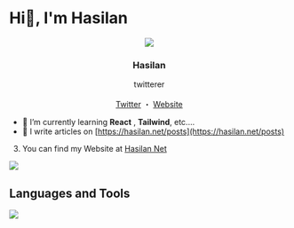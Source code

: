 # Hi👋, I'm Hasilan
<p align="center">
  <img src="https://hasilan.net/wp-content/uploads/2024/07/icon-v1-e1720276485427.png" />
  <h3 align="center">Hasilan</h3>
  <p align="center">
  twitterer
  <br>
  <br>
  <a href="https://x.com/Ha4lan">Twitter</a>
  ・
  <a href="https://hasilan.net/">Website</a>
  </p>
</p>

- 🌱 I’m currently learning **React** , **Tailwind**, etc....
- 📝 I write articles on [https://hasilan.net/posts](https://hasilan.net/posts)
3. You can find my Website at [Hasilan Net](https://hasilan.net)

![](https://github-readme-stats.vercel.app/api/top-langs?username=Ha4lan&show_icons=true&locale=en&layout=compact)

## Languages and Tools
![](https://skillicons.dev/icons?i=html,css,js,php,react,express,wordpress,vscode,github)
